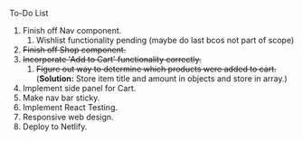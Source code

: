 To-Do List

1. Finish off Nav component.
   1. Wishlist functionality pending (maybe do last bcos not part of scope)
2. ~~Finish off Shop component.~~
3. ~~Incorporate 'Add to Cart' functionality correctly.~~
   1. ~~Figure out way to determine which products were added to cart.~~ (**Solution:** Store item title and amount in objects and store in array.)
4. Implement side panel for Cart.
5. Make nav bar sticky.
6. Implement React Testing.
7. Responsive web design.
8. Deploy to Netlify.
